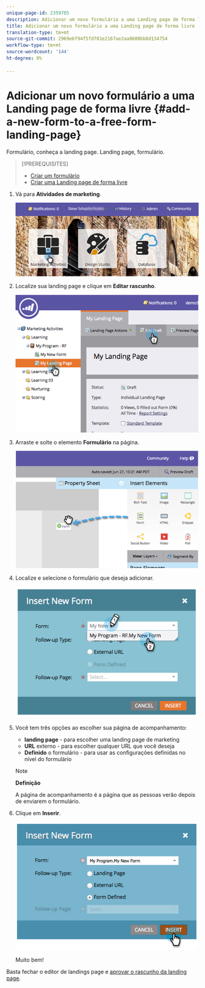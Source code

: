 ```yaml
---
unique-page-id: 2359705
description: Adicionar um novo formulário a uma Landing page de forma livre - Documentos do marketing - Documentação do produto
title: Adicionar um novo formulário a uma Landing page de forma livre
translation-type: tm+mt
source-git-commit: 2969e6f94f5fd781e2167ae2aa8680bb8d134754
workflow-type: tm+mt
source-wordcount: '144'
ht-degree: 0%

---
```



# Adicionar um novo formulário a uma Landing page de forma livre {#add-a-new-form-to-a-free-form-landing-page}

Formulário, conheça a landing page. Landing page, formulário.

>[!PREREQUISITES]
>
>* [Criar um formulário](/help/marketo/product-docs/demand-generation/forms/creating-a-form/create-a-form.md)
>* [Criar uma Landing page de forma livre](/help/marketo/product-docs/demand-generation/landing-pages/free-form-landing-pages/create-a-free-form-landing-page.md)


1. Vá para **Atividades de marketing**.

   ![](assets/login-marketing-activities-1.png)

1. Localize sua landing page e clique em **Editar rascunho**.

   ![](assets/image2014-9-16-14-3a44-3a15.png)

1. Arraste e solte o elemento **Formulário** na página.

   ![](assets/image2015-5-21-15-3a43-3a30.png)

1. Localize e selecione o formulário que deseja adicionar.

   ![](assets/image2014-9-16-14-3a44-3a30.png)

1. Você tem três opções ao escolher sua página de acompanhamento:

   * **landing page**  - para escolher uma landing page de marketing
   * **URL**  externo - para escolher qualquer URL que você deseja
   * **Definido**  o formulário - para usar as configurações definidas no nível do formulário

   >[!NOTE]
   >
   >**Definição**
   >
   >A página de acompanhamento é a página que as pessoas verão depois de enviarem o formulário.

1. Clique em **Inserir**.

   ![](assets/image2014-9-16-14-3a44-3a38.png)

   Muito bem!

Basta fechar o editor de landings page e [aprovar o rascunho da landing page](/help/marketo/product-docs/demand-generation/landing-pages/understanding-landing-pages/approve-unapprove-or-delete-a-landing-page.md).
